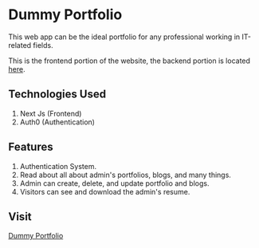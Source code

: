 # Dummy Portfolio

This web app can be the ideal portfolio for any professional working in IT-related fields. 

This is the frontend portion of the website, the backend portion is located [here](https://github.com/deep1358/portfolio-backend).

## Technologies Used

1) Next Js (Frontend)
2) Auth0 (Authentication)

## Features

1) Authentication System.
2) Read about all about admin's portfolios, blogs, and many things.
3) Admin can create, delete, and update portfolio and blogs.
4) Visitors can see and download the admin's resume.

## Visit

[Dummy Portfolio](https://portfolio-frontend-app.vercel.app/)

